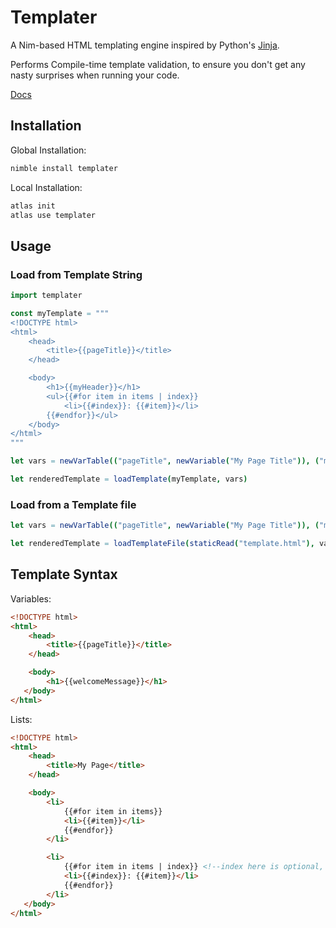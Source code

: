 # Templater

A Nim-based HTML templating engine inspired by Python's [Jinja](https://jinja.palletsprojects.com/en/3.1.x/).

Performs Compile-time template validation, to ensure you don't get any nasty surprises when running your code.

[Docs](https://Wraith29.github.io/templater/templater.html)

## Installation

Global Installation:

```sh
nimble install templater
```

Local Installation:

```sh
atlas init
atlas use templater
```

## Usage

### Load from Template String

```nim
import templater

const myTemplate = """
<!DOCTYPE html>
<html>
    <head>
        <title>{{pageTitle}}</title>
    </head>

    <body>
        <h1>{{myHeader}}</h1>
        <ul>{{#for item in items | index}}
            <li>{{#index}}: {{#item}}</li>
        {{#endfor}}</ul>
    </body>
</html>
"""

let vars = newVarTable(("pageTitle", newVariable("My Page Title")), ("myHeader", newVariable("Page Header")), ("items", newVariable(@[newVariable("Item 0"), newVariable("Item 1")])))

let renderedTemplate = loadTemplate(myTemplate, vars)
```

### Load from a Template file

```nim
let vars = newVarTable(("pageTitle", newVariable("My Page Title")), ("myHeader", newVariable("Page Header")), ("items", newVariable(@[newVariable("Item 0"), newVariable("Item 1")])))

let renderedTemplate = loadTemplateFile(staticRead("template.html"), vars)
```

## Template Syntax

Variables:

```html
<!DOCTYPE html>
<html>
    <head>
        <title>{{pageTitle}}</title>
    </head>

    <body>
        <h1>{{welcomeMessage}}</h1>
   </body>
</html>
```

Lists:

```html
<!DOCTYPE html>
<html>
    <head>
        <title>My Page</title>
    </head>

    <body>
        <li>
            {{#for item in items}}
            <li>{{#item}}</li>
            {{#endfor}}
        </li>

        <li>
            {{#for item in items | index}} <!--index here is optional, and can be named anything-->
            <li>{{#index}}: {{#item}}</li>
            {{#endfor}}
        </li>
   </body>
</html>

```
